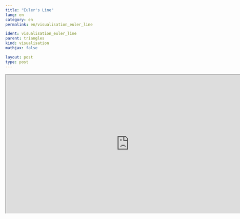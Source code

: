 ```yaml
---
title: "Euler's Line"
lang: en
category: en
permalink: en/visualisation_euler_line

ident: visualisation_euler_line
parent: triangles
kind: visualisation
mathjax: false

layout: post
type: post
---
```


<div class="resource vid">
<iframe width="768" height="432"  align="middle"
src="http://www.youtube.com/embed/8vFiL2evJOQ?rel=0">
</iframe>
<a class="ori" href="/images/codes/euler_line.blend"></a></div>